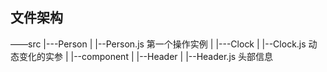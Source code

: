 ## 文件架构

——src
  |---Person
  |   |--Person.js 第一个操作实例
  |
  |---Clock
  |   |--Clock.js 动态变化的实参
  |
  |--component
  |   |--Header
  |        |--Header.js 头部信息